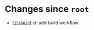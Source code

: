 # Changes since `root`

- \[[`25a582d`](https://github.com/nearlySplat/qsh/commit/25a582dcdf4f057acc9c267ba33247609fb61bf5)\] ci: add build workflow
